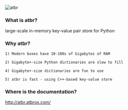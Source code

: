 ![atbr](https://s3.amazonaws.com/atbr/atbr_small.png)

### What is atbr?

large-scale in-memory key-value pair store for Python


### Why atbr?

    1) Modern boxes have 10-100s of Gigabytes of RAM

    2) Gigabyte+-size Python dictionaries are slow to fill

    4) Gigabyte+-size dictionaries are fun to use

    5) atbr is fast - using C++-based key-value store

### Where is the documentation?

http://atbr.atbrox.com/



    






    
    

     

    




